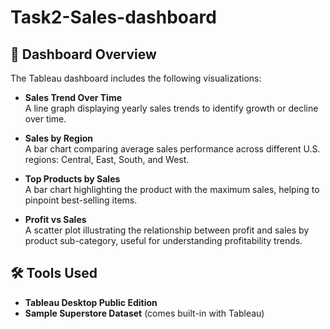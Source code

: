 # Task2-Sales-dashboard
## 🚀 Dashboard Overview

The Tableau dashboard includes the following visualizations:

- **Sales Trend Over Time**  
  A line graph displaying yearly sales trends to identify growth or decline over time.

- **Sales by Region**  
  A bar chart comparing average sales performance across different U.S. regions: Central, East, South, and West.

- **Top Products by Sales**  
  A bar chart highlighting the product with the maximum sales, helping to pinpoint best-selling items.

- **Profit vs Sales**  
  A scatter plot illustrating the relationship between profit and sales by product sub-category, useful for understanding profitability trends.
 ## 🛠️ Tools Used

- **Tableau Desktop Public Edition**
- **Sample Superstore Dataset** (comes built-in with Tableau)
